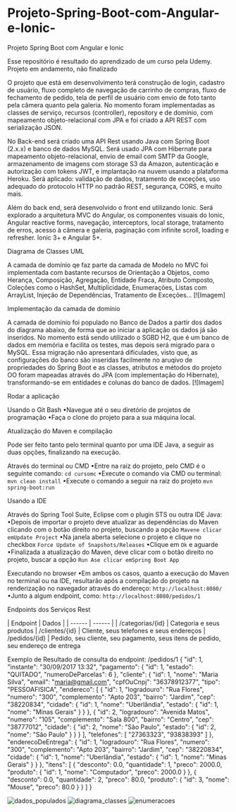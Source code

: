# Projeto-Spring-Boot-com-Angular-e-Ionic-
Projeto Spring Boot com Angular e Ionic


Esse repositório é resultado do aprendizado de um curso pela Udemy. Projeto em andamento, não finalizado 

O projeto que está em desenvolvimento terá construção de login, cadastro de usuário, fluxo completo de navegação de carrinho de compras, fluxo de fechamento de pedido, tela de perfil de usuário com envio de foto tanto pela câmera quanto pela galeria. No momento foram implementadas as classes de serviço, recursos (controller), repository e de domínio, com mapeamento objeto-relacional com JPA e foi criado a API REST com serialização JSON.

No Back-end será criado uma API Rest usando Java com Spring Boot (2.x.x) e banco de dados MySQL. Será usado JPA com Hibernate para mapeamento objeto-relacional, envio de email com SMTP da Google, armazenamento de imagens com storage S3 da Amazon, autenticação e autorização com tokens JWT, e implantação na nuvem usando a plataforma Heroku. Será aplicado: validação de dados, tratamento de exceções, uso adequado do protocolo HTTP no padrão REST, segurança, CORS, e muito mais.

Além do back end, será desenvolvido o front end utilizando Ionic. Será explorado a arquitetura MVC do Angular, os componentes visuais do Ionic, Angular reactive forms, navegação, interceptors, local storage, tratamento de erros, acesso à câmera e galeria, paginação com infinite scroll, loading e refresher. Ionic 3+ e Angular 5+.

Diagrama de Classes UML

A camada de domínio qe faz parte da camada de Modelo no MVC foi implementada com bastante recursos de Orientação a Objetos, como Herança, Composição, Agregação, Entidade Fraca, Atributo Composto, Coleções como o HashSet, Multiplicidade, Enumerações, Listas com ArrayList, Injeção de Dependências, Tratamento de Exceções... [![Imagem]

Implementação da camada de domínio

A camada de domínio foi populado no Banco de Dados a partir dos dados do diagrama abaixo, de forma que ao iniciar a aplicação os dados já são inseridos. No momento está sendo utilizado o SGBD H2, que é um banco de dados em memória e facilita os testes, mas depois será migrado para o MySQL. Essa migração não apresentará dificulades, visto que, as configurações do banco são inseridas facilmente no aruqivo de propriedades do Spring Boot e as classes, atributos e métodos do projeto OO foram mapeadas através do JPA (com implementação do Hibernate), transformando-se em entidades e colunas do banco de dados. [![Imagem]

Rodar a aplicação

Usando o Git Bash
•Navegue até o seu diretório de projetos de programação
•Faça o clone do projeto para a sua máquina local.

Atualização do Maven e compilação

Pode ser feito tanto pelo terminal quanto por uma IDE Java, a seguir as duas opções, finalizando na execução.

Através do terminal ou CMD
•Entre na raiz do projeto, pelo CMD é o seguinte comando: `cd cursomc`
•Execute o comando via CMD ou terminal: `mvn clean install`
•Execute o comando a seguir na raiz do projeto `mvn spring-boot:run`

Usando a IDE

Através do Spring Tool Suite, Eclipse com o plugin STS ou outra IDE Java:
•Depois de importar o projeto deve atualizar as dependências do Maven clicando com o botão direito no projeto, buscando a opção `Mavene clicar emUpdate Project`
•Na janela aberta selecione o projeto e clique no checkbox `Force Update of Snapshots/Releases` 
•Clique em `Ok` e aguarde
•Finalizada a atualização do Maven, deve clicar com o botão direito no projeto, buscar a opção `Run Ase clicar emSpring Boot App`

Executando no browser
•Em ambos os casos, quanto a execução do Maven no terminal ou na IDE, resultarão após a compilação do projeto na renderização no navegador através do endereço: `http://localhost:8080/` 
•Junto a algum endpoint, como: `http://localhost:8080/pedidos/1`

Endpoints dos Serviços Rest

| Endpoint | Dados | | ------ | ------ | | /categorias/{id} | Categoria e seus produtos | /clientes/{id} | Cliente, seus telefones e seus endereços | /pedidos/{id} | Pedido, seu cliente, seu pagamento, seus itens de pedido, seu endereço de entrega

Exemplo de Resultado de consulta do endpoint: /pedidos/1
{
  "id": 1,
  "instante": "30/09/2017 13:32",
  "pagamento": {
    "id": 1,
    "estado": "QUITADO",
    "numeroDeParcelas": 6
  },
  "cliente": {
    "id": 1,
    "nome": "Maria Silva",
    "email": "maria@gmail.com",
    "cpfOuCnpj": "36378912377",
    "tipo": "PESSOAFISICA",
    "endereco": [
      {
        "id": 1,
        "logradouro": "Rua Flores",
        "numero": "300",
        "complemento": "Apto 203",
        "bairro": "Jardim",
        "cep": "38220834",
        "cidade": {
          "id": 1,
          "nome": "Uberlândia",
          "estado": {
            "id": 1,
            "nome": "Minas Gerais"
          }
        }
      },
      {
        "id": 2,
        "logradouro": "Avenida Matos",
        "numero": "105",
        "complemento": "Sala 800",
        "bairro": "Centro",
        "cep": "38777012",
        "cidade": {
          "id": 2,
          "nome": "São Paulo",
          "estado": {
            "id": 2,
            "nome": "São Paulo"
          }
        }
      }
    ],
    "telefones": [
      "27363323",
      "93838393"
    ]
  },
  "enderecoDeEntrega": {
    "id": 1,
    "logradouro": "Rua Flores",
    "numero": "300",
    "complemento": "Apto 203",
    "bairro": "Jardim",
    "cep": "38220834",
    "cidade": {
      "id": 1,
      "nome": "Uberlândia",
      "estado": {
        "id": 1,
        "nome": "Minas Gerais"
      }
    }
  },
  "itens": [
    {
      "desconto": 0.0,
      "quantidade": 1,
      "preco": 2000.0,
      "produto": {
        "id": 1,
        "nome": "Computador",
        "preco": 2000.0
      }
    },
    {
      "desconto": 0.0,
      "quantidade": 2,
      "preco": 80.0,
      "produto": {
        "id": 3,
        "nome": "Mouse",
        "preco": 80.0
      }
    }
  ]
}



![dados_populados](https://user-images.githubusercontent.com/86478813/126151505-1b0ae4bc-736b-49e3-8dd0-9e29b4ad7cbe.png)
![diagrama_classes](https://user-images.githubusercontent.com/86478813/126151525-c1d41680-d9ec-4c52-b34a-cba2f8baa782.png)
![enumeracoes](https://user-images.githubusercontent.com/86478813/126151539-ab3b8694-a129-48eb-a351-ac301a119e51.png)

